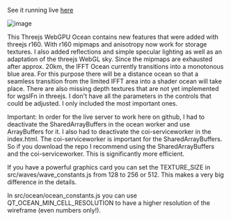 See it running live [here](https://spiri0.github.io/Threejs-WebGPU-IFFT-Ocean-V2/index.html)

![image](https://github.com/Spiri0/Threejs-WebGPU-IFFT-Ocean-V2/assets/350247/abf0fedf-1a72-4891-b84b-47b0d0b58c0b)

This Threejs WebGPU Ocean contains new features that were added with threejs r160.
With r160 mipmaps and anisotropy now work for storage textures. I also added reflections and simple specular lighting as well as an adaptation of the threejs WebGL sky.
Since the mipmaps are exhausted after approx. 20km, the IFFT Ocean currently transitions into a monotonous blue area. For this purpose there will be a distance ocean so that a seamless transition from the limited IFFT area into a shader ocean will take place. There are also missing depth textures that are not yet implemented for wgslFn in threejs.
I don't have all the parameters in the controls that could be adjusted. I only included the most important ones.

Important: In order for the live server to work here on github, I had to deactivate the SharedArrayBuffers in the ocean worker and use ArrayBuffers for it. I also had to deactivate the coi-serviceworker in the index.html. The coi-serviceworker is important for the SharedArrayBuffers. So if you download the repo I recommend using the SharedArrayBuffers and the coi-serviceworker. This is significantly more efficient.

If you have a powerful graphics card you can set the TEXTURE_SIZE in src/waves/wave_constants.js from 128 to 256 or 512. This makes a very big difference in the details.

In src/ocean/ocean_constants.js you can use QT_OCEAN_MIN_CELL_RESOLUTION to have a higher resolution of the wireframe (even numbers only!).
